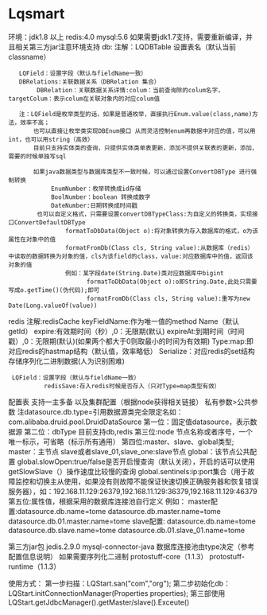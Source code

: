 # Lqsmart
环境：jdk1.8 以上
       redis:4.0
       mysql:5.6
       如果需要jdk1.7支持，需要重新编译，并且相关第三方jar注意环境支持
db:
 注解：LQDBTable 设置表名（默认当前classname）

       LQField：设置字段（默认与fieldName一致）
       DBRelations:关联数据关系（DBRelation 集合）
            DBRelation：关联数据关系详情:colum：当前查询除的colum名字，targetColum：表示colum在关联对象内的对应colum值

       注：LQField是枚举类型的话，如果是普通枚举，直接执行Enum.value(class,name)方法，效率不高；
           也可以直接让枚举类实现DBEnum接口 从而灵活控制enum再数据中对应的值，可以用int，也可以用string（高效）
           目前只支持实体类的查询，只提供实体类单表更新，添加不提供关联表的更新，添加，需要的时候单独写sql

           如果java数据类型与数据库类型不一致时候，可以通过设置ConvertDBType 进行强制转换
                EnumNumber：枚举转换成id存储
                BoolNumber：boolean 转换成数字
                DateNumber:日期转换成时间戳
            也可以自定义格式，只需要设置convertDBTypeClass:为自定义的转换类，实现接口ConvertDefaultDBType
                    formatToDbData(Object o):将对象转换为存入数据库的格式，o为该属性在对象中的值
                    formatFromDb(Class cls, String value):从数据库（redis）中读取的数据转换为对象的值，cls为该field的class，value:对应数据库中的值，返回该对象的值
                    例如：某字段date(String.Date)类对应数据库中bigint
                          formatToDbData(Object o):o即String.Date,此处只需要写成o.getTime()(伪代码);即可
                          formatFromDb(Class cls, String value):重写为new Date(Long.valueOf(value))
redis
    注解:redisCache
        keyFieldName:作为唯一值的method Name（默认getId）
        expire:有效期时间（秒）,0：无限期(默认)
        expireAt:到期时间（时间戳）,0：无限期(默认)(如果两个都大于0则取最小的时间为有效期)
        Type:map:即对应redis的hastmap结构（默认值，效率略低）
            Serialize：对应redis的set结构存储序列化二进制数据(人为识别困难)

     LQField：设置字段（默认与fieldName一致）
              redisSave:存入redis时候是否存入（只对Type=map类型有效）

配置表
    支持一主多备 以及集群配置（根据node获得相关链接）
        私有参数>公共参数
    注datasource.db.type=引用数据源类完全限定名如：com.alibaba.druid.pool.DruidDataSource
    第一位：固定值datasource，表示数据源
    第二位：dbType 目前支持db,redis
    第三位:node 节点名称或者序号，一个唯一标示，可省略（标示所有通用）
    第四位:master、slave、global类型;
           master：主节点
           slave或者slave_01,slave_one:slave节点
           global：该节点公共配置
                  global.slowOpen:true/false是否开启慢查询（默认关闭），开启的话可以使用getSlowSlave（）操作速度比较慢的查询
                  global.sentinels:ip:port集合（用于故障监控和切换主从使用，如果没有则故障不能保证快速切换正确服务器和恢复错误服务器），如：192.168.11.129:26379,192.168.11.129:36379,192.168.11.129:46379
    第五位:属性值，根据采用的数据库连接池自行定义
    例如：
    master配置:datasource.db.name=tome datasource.db.master.name=tome datasource.db.01.master.name=tome
    slave配置: datasource.db.name=tome datasource.db.slave.name=tome   datasource.db.01.slave_01.name=tome


第三方jar包
jedis.2.9.0
mysql-connector-java
数据库连接池由type决定（参考配置信息说明）
如果需要序列化二进制
protostuff-core（1.1.3）
protostuff-runtime（1.1.3）

使用方式：
第一步扫描：LQStart.san("com","org");
第二步初始化db： LQStart.initConnectionManager(Properties properties);
第三部使用 LQStart.getJdbcManager().getMaster/slave().Exceute()